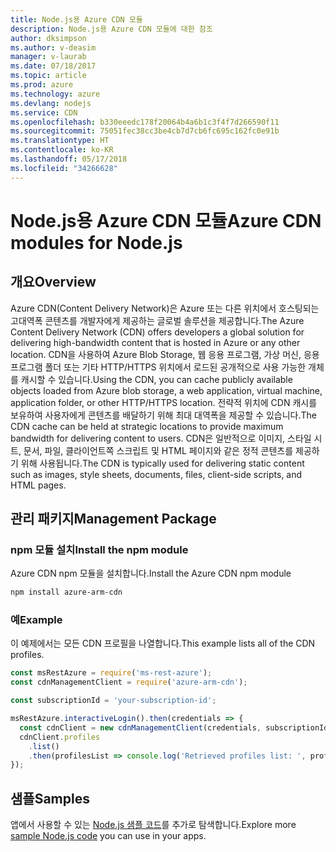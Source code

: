 ```yaml
---
title: Node.js용 Azure CDN 모듈
description: Node.js용 Azure CDN 모듈에 대한 참조
author: dksimpson
ms.author: v-deasim
manager: v-laurab
ms.date: 07/18/2017
ms.topic: article
ms.prod: azure
ms.technology: azure
ms.devlang: nodejs
ms.service: CDN
ms.openlocfilehash: b330eeedc178f20064b4a6b1c3f4f7d266590f11
ms.sourcegitcommit: 75051fec38cc3be4cb7d7cb6fc695c162fc0e91b
ms.translationtype: HT
ms.contentlocale: ko-KR
ms.lasthandoff: 05/17/2018
ms.locfileid: "34266628"
---
```

# <a name="azure-cdn-modules-for-nodejs"></a><span data-ttu-id="a82ee-103">Node.js용 Azure CDN 모듈</span><span class="sxs-lookup"><span data-stu-id="a82ee-103">Azure CDN modules for Node.js</span></span>

## <a name="overview"></a><span data-ttu-id="a82ee-104">개요</span><span class="sxs-lookup"><span data-stu-id="a82ee-104">Overview</span></span>

<span data-ttu-id="a82ee-105">Azure CDN(Content Delivery Network)은 Azure 또는 다른 위치에서 호스팅되는 고대역폭 콘텐츠를 개발자에게 제공하는 글로벌 솔루션을 제공합니다.</span><span class="sxs-lookup"><span data-stu-id="a82ee-105">The Azure Content Delivery Network (CDN) offers developers a global solution for delivering high-bandwidth content that is hosted in Azure or any other location.</span></span> <span data-ttu-id="a82ee-106">CDN을 사용하여 Azure Blob Storage, 웹 응용 프로그램, 가상 머신, 응용 프로그램 폴더 또는 기타 HTTP/HTTPS 위치에서 로드된 공개적으로 사용 가능한 개체를 캐시할 수 있습니다.</span><span class="sxs-lookup"><span data-stu-id="a82ee-106">Using the CDN, you can cache publicly available objects loaded from Azure blob storage, a web application, virtual machine, application folder, or other HTTP/HTTPS location.</span></span> <span data-ttu-id="a82ee-107">전략적 위치에 CDN 캐시를 보유하여 사용자에게 콘텐츠를 배달하기 위해 최대 대역폭을 제공할 수 있습니다.</span><span class="sxs-lookup"><span data-stu-id="a82ee-107">The CDN cache can be held at strategic locations to provide maximum bandwidth for delivering content to users.</span></span> <span data-ttu-id="a82ee-108">CDN은 일반적으로 이미지, 스타일 시트, 문서, 파일, 클라이언트쪽 스크립트 및 HTML 페이지와 같은 정적 콘텐츠를 제공하기 위해 사용됩니다.</span><span class="sxs-lookup"><span data-stu-id="a82ee-108">The CDN is typically used for delivering static content such as images, style sheets, documents, files, client-side scripts, and HTML pages.</span></span>

## <a name="management-package"></a><span data-ttu-id="a82ee-109">관리 패키지</span><span class="sxs-lookup"><span data-stu-id="a82ee-109">Management Package</span></span>

### <a name="install-the-npm-module"></a><span data-ttu-id="a82ee-110">npm 모듈 설치</span><span class="sxs-lookup"><span data-stu-id="a82ee-110">Install the npm module</span></span>

<span data-ttu-id="a82ee-111">Azure CDN npm 모듈을 설치합니다.</span><span class="sxs-lookup"><span data-stu-id="a82ee-111">Install the Azure CDN npm module</span></span>

```bash
npm install azure-arm-cdn
```

### <a name="example"></a><span data-ttu-id="a82ee-112">예</span><span class="sxs-lookup"><span data-stu-id="a82ee-112">Example</span></span>

<span data-ttu-id="a82ee-113">이 예제에서는 모든 CDN 프로필을 나열합니다.</span><span class="sxs-lookup"><span data-stu-id="a82ee-113">This example lists all of the CDN profiles.</span></span>

```javascript
const msRestAzure = require('ms-rest-azure');
const cdnManagementClient = require('azure-arm-cdn');

const subscriptionId = 'your-subscription-id';

msRestAzure.interactiveLogin().then(credentials => {
  const cdnClient = new cdnManagementClient(credentials, subscriptionId);
  cdnClient.profiles
    .list()
    .then(profilesList => console.log('Retrieved profiles list: ', profilesList));
});
```

## <a name="samples"></a><span data-ttu-id="a82ee-114">샘플</span><span class="sxs-lookup"><span data-stu-id="a82ee-114">Samples</span></span>

<span data-ttu-id="a82ee-115">앱에서 사용할 수 있는 [Node.js 샘플 코드](https://azure.microsoft.com/resources/samples/?platform=nodejs)를 추가로 탐색합니다.</span><span class="sxs-lookup"><span data-stu-id="a82ee-115">Explore more [sample Node.js code](https://azure.microsoft.com/resources/samples/?platform=nodejs) you can use in your apps.</span></span>
